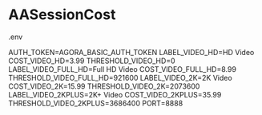 # AASessionCost


.env

AUTH_TOKEN=AGORA_BASIC_AUTH_TOKEN
LABEL_VIDEO_HD=HD Video
COST_VIDEO_HD=3.99
THRESHOLD_VIDEO_HD=0
LABEL_VIDEO_FULL_HD=Full HD Video
COST_VIDEO_FULL_HD=8.99
THRESHOLD_VIDEO_FULL_HD=921600
LABEL_VIDEO_2K=2K Video
COST_VIDEO_2K=15.99
THRESHOLD_VIDEO_2K=2073600
LABEL_VIDEO_2KPLUS=2K+ Video
COST_VIDEO_2KPLUS=35.99
THRESHOLD_VIDEO_2KPLUS=3686400
PORT=8888
